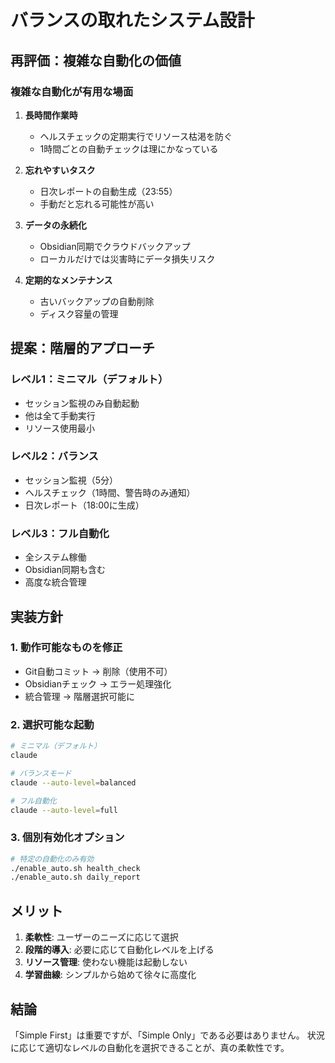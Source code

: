 # バランスの取れたシステム設計

## 再評価：複雑な自動化の価値

### 複雑な自動化が有用な場面

1. **長時間作業時**
   - ヘルスチェックの定期実行でリソース枯渇を防ぐ
   - 1時間ごとの自動チェックは理にかなっている

2. **忘れやすいタスク**
   - 日次レポートの自動生成（23:55）
   - 手動だと忘れる可能性が高い

3. **データの永続化**
   - Obsidian同期でクラウドバックアップ
   - ローカルだけでは災害時にデータ損失リスク

4. **定期的なメンテナンス**
   - 古いバックアップの自動削除
   - ディスク容量の管理

## 提案：階層的アプローチ

### レベル1：ミニマル（デフォルト）
- セッション監視のみ自動起動
- 他は全て手動実行
- リソース使用最小

### レベル2：バランス
- セッション監視（5分）
- ヘルスチェック（1時間、警告時のみ通知）
- 日次レポート（18:00に生成）

### レベル3：フル自動化
- 全システム稼働
- Obsidian同期も含む
- 高度な統合管理

## 実装方針

### 1. 動作可能なものを修正
- Git自動コミット → 削除（使用不可）
- Obsidianチェック → エラー処理強化
- 統合管理 → 階層選択可能に

### 2. 選択可能な起動
```bash
# ミニマル（デフォルト）
claude

# バランスモード
claude --auto-level=balanced

# フル自動化
claude --auto-level=full
```

### 3. 個別有効化オプション
```bash
# 特定の自動化のみ有効
./enable_auto.sh health_check
./enable_auto.sh daily_report
```

## メリット

1. **柔軟性**: ユーザーのニーズに応じて選択
2. **段階的導入**: 必要に応じて自動化レベルを上げる
3. **リソース管理**: 使わない機能は起動しない
4. **学習曲線**: シンプルから始めて徐々に高度化

## 結論

「Simple First」は重要ですが、「Simple Only」である必要はありません。
状況に応じて適切なレベルの自動化を選択できることが、真の柔軟性です。